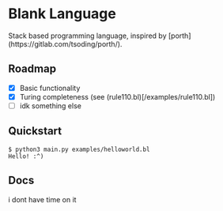 <p align=center>

# Blank Language

</p>
Stack based programming language, inspired by [porth](https://gitlab.com/tsoding/porth/).

## Roadmap

- [x] Basic functionality
- [x] Turing completeness (see (rule110.bl)[/examples/rule110.bl])
- [ ] idk something else

## Quickstart

```console
$ python3 main.py examples/helloworld.bl
Hello! :^)
```

## Docs
i dont have time on it
